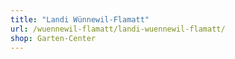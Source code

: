```yaml
---
title: "Landi Wünnewil-Flamatt"
url: /wuennewil-flamatt/landi-wuennewil-flamatt/
shop: Garten-Center
---
```

